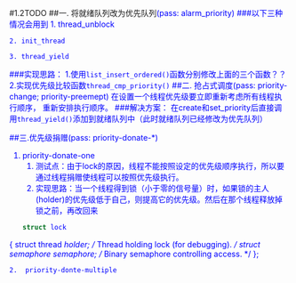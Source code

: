 <!--
 * @Author: your name
 * @Date: 2021-10-25 22:18:16
 * @LastEditTime: 2021-10-27 14:58:29
 * @LastEditors: Please set LastEditors
 * @Description: In User Settings Edit
 * @FilePath: /pintos/1.2TODO.md
-->
#1.2TODO
##一. 将就绪队列改为优先队列<font color = BLUE>(pass: alarm_priority)<font>
###以下三种情况会用到
    1. thread_unblock

    2. init_thread

    3. thread_yield

###实现思路：
    1.使用`list_insert_ordered()`函数分别修改上面的三个函数？？
    2.实现优先级比较函数`thread_cmp_priority()`
##二. 抢占式调度<font color = BLUE>(pass: priority-change; priority-preemept)<font>
在设置一个线程优先级要立即重新考虑所有线程执行顺序， 重新安排执行顺序。
###解决方案：
    在create和set_priority后直接调用`thread_yield()`添加到就绪队列中（此时就绪队列已经修改为优先队列）

##三.优先级捐赠<font color = BLUE>(pass: priority-donate-*)<font>
1.  priority-donate-one
    1.  测试点：由于lock的原因，线程不能按照设定的优先级顺序执行，所以要通过线程捐赠使线程可以按照优先级执行。
    2.  实现思路：当一个线程得到锁（小于零的信号量）时，如果锁的主人(holder)的优先级低于自己，则提高它的优先级。然后在那个线程释放掉锁之前，再改回来
    ```c++
    struct lock 
  {
    struct thread *holder;      /* Thread holding lock (for debugging). */
    struct semaphore semaphore; /* Binary semaphore controlling access. */
  };
  ```
2.  priority-donte-multiple
